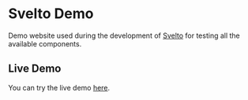 # Svelto Demo

Demo website used during the development of [Svelto](https://github.com/svelto/svelto) for testing all the available components.

## Live Demo

You can try the live demo [here](https://demo.getsvelto.com).
